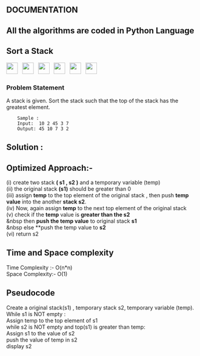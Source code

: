  ## DOCUMENTATION

 ## All the algorithms are coded in Python Language
 ## Sort a Stack 
<img src="https://img.shields.io/badge/-Amazon-red" height="30">&nbsp;&nbsp;
<img src="https://img.shields.io/badge/-Goldman Sachs-yellow" height="30">&nbsp;&nbsp;
<img src="https://img.shields.io/badge/-IBM-orange" height="30">&nbsp;&nbsp;
<img src="https://img.shields.io/badge/-Intuit-blue" height="30">&nbsp;&nbsp;
<img src="https://img.shields.io/badge/-Kuliza-purple" height="30">&nbsp;&nbsp;
<img src="https://img.shields.io/badge/-Yahoo-brown" height="30">&nbsp;&nbsp;


### Problem Statement
   A stack is given. Sort the stack such that the top of the stack has the greatest element.
          
        Sample :
        Input:  10 2 45 3 7
        Output: 45 10 7 3 2 
        
  ## Solution : <br>
  ## Optimized Approach:- <br>
  (i) create two stack **( s1 , s2 )** and a temporary variable (temp)<br>
         (ii) the original stack **(s1)** should be greater than 0 <br>
         (iii) assign **temp** to  the top element of the original stack , then push  **temp value**  into the another **stack s2**.<br>
         (iv) Now, again assign **temp** to the next top element of the original stack <br>
         (v) check if the **temp** value is **greater than the s2** <br>
              &nbsp then  **push the temp value** to original stack **s1** <br>
              &nbsp else **push the temp value to **s2** <br>
         (vi) return s2 <br>
    
  ## Time and Space complexity  <br>
  Time Complexity :- O(n*n)<br>
  Space Complexity:- O(1)
  ##  Pseudocode <br>
   Create a original stack(s1) , temporary stack s2, temporary variable (temp). <br>
         While s1 is NOT empty :  <br>
               Assign temp to the top element of s1  <br>
         while s2 is NOT empty and top(s1) is greater than temp:  <br>
                Assign s1 to the value of s2  <br>
                push the value of temp in s2  <br>
        display s2   <br>

